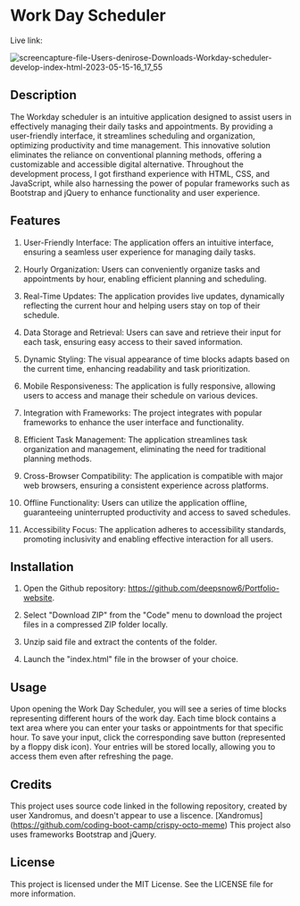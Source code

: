 # Work Day Scheduler

Live link: 

![screencapture-file-Users-denirose-Downloads-Workday-scheduler-develop-index-html-2023-05-15-16_17_55](https://github.com/deepsnow6/Workday-scheduler/assets/130337959/969dd794-a5aa-4934-9755-245ceab2521d)


## Description
The Workday scheduler is an intuitive application designed to assist users in effectively managing their daily tasks and appointments. By providing a user-friendly interface, it streamlines scheduling and organization, optimizing productivity and time management. This innovative solution eliminates the reliance on conventional planning methods, offering a customizable and accessible digital alternative. Throughout the development process, I got  firsthand experience with HTML, CSS, and JavaScript, while also harnessing the power of popular frameworks such as Bootstrap and jQuery to enhance functionality and user experience.

## Features

1. User-Friendly Interface: The application offers an intuitive interface, ensuring a seamless user experience for managing daily tasks.

2. Hourly Organization: Users can conveniently organize tasks and appointments by hour, enabling efficient planning and scheduling.

3. Real-Time Updates: The application provides live updates, dynamically reflecting the current hour and helping users stay on top of their schedule.

4. Data Storage and Retrieval: Users can save and retrieve their input for each task, ensuring easy access to their saved information.

5. Dynamic Styling: The visual appearance of time blocks adapts based on the current time, enhancing readability and task prioritization.

6. Mobile Responsiveness: The application is fully responsive, allowing users to access and manage their schedule on various devices.

7. Integration with Frameworks: The project integrates with popular frameworks to enhance the user interface and functionality.

8. Efficient Task Management: The application streamlines task organization and management, eliminating the need for traditional planning methods.

9. Cross-Browser Compatibility: The application is compatible with major web browsers, ensuring a consistent experience across platforms.

10. Offline Functionality: Users can utilize the application offline, guaranteeing uninterrupted productivity and access to saved schedules.

11. Accessibility Focus: The application adheres to accessibility standards, promoting inclusivity and enabling effective interaction for all users.

## Installation

1. Open the Github repository: https://github.com/deepsnow6/Portfolio-website.

2. Select "Download ZIP" from the "Code" menu to download the project files in a compressed ZIP folder locally.

3. Unzip said file and extract the contents of the folder.

4. Launch the "index.html" file in the browser of your choice.


## Usage

Upon opening the Work Day Scheduler, you will see a series of time blocks representing different hours of the work day. Each time block contains a text area where you can enter your tasks or appointments for that specific hour. To save your input, click the corresponding save button (represented by a floppy disk icon).
Your entries will be stored locally, allowing you to access them even after refreshing the page.

## Credits 

This project uses source code linked in the following repository, created by user Xandromus, and doesn't appear to use a liscence. [Xandromus] (https://github.com/coding-boot-camp/crispy-octo-meme)
This project also uses frameworks Bootstrap and jQuery.

## License
This project is licensed under the MIT License. See the LICENSE file for more information.
